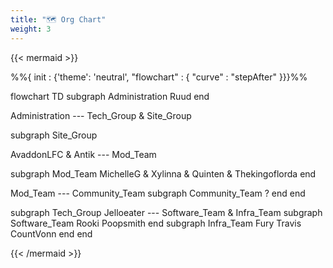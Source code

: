 ```yaml
---
title: "🗺 Org Chart"
weight: 3
---
```


{{< mermaid >}}

%%{ init : {'theme': 'neutral', "flowchart" : { "curve" : "stepAfter" }}}%%

flowchart TD
subgraph Administration
Ruud
end

Administration ---
Tech_Group & Site_Group

subgraph Site_Group

AvaddonLFC & Antik --- Mod_Team

subgraph Mod_Team
MichelleG & Xylinna & Quinten & Thekingoflorda
end

Mod_Team --- Community_Team
subgraph Community_Team
?
end
end

subgraph Tech_Group
Jelloeater --- Software_Team & Infra_Team
subgraph Software_Team
Rooki
Poopsmith
end
subgraph Infra_Team
Fury
Travis
CountVonn
end
end

{{< /mermaid >}}
